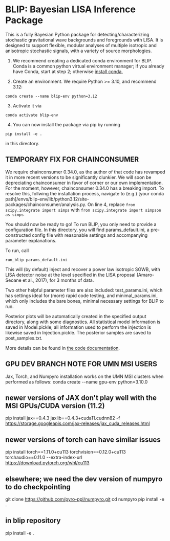 #  BLIP: Bayesian LISA Inference Package

This is a fully Bayesian Python package for detecting/characterizing stochastic gravitational wave backgrounds and foregrounds with LISA. It is designed to support flexible, modular analyses of multiple isotropic and anisotropic stochastic signals, with a variety of source morphologies.


1) We recommend creating a dedicated conda environment for BLIP. Conda is a common python virtual environment manager; if you already have Conda, start at step 2; otherwise [install conda.](https://docs.conda.io/projects/conda/en/latest/user-guide/install/)

2) Create an environment. We require Python >= 3.10, and recommend 3.12:

`conda create --name blip-env python=3.12`


3) Activate it via

`conda activate blip-env`

4) You can now install the package via pip by running

`pip install -e .`

in this directory.

## TEMPORARY FIX FOR CHAINCONSUMER
We require chainconsumer 0.34.0, as the author of that code has revamped it in more recent versions to be significantly clunkier. We will soon be depreciating chainconsumer in favor of corner or our own implementation. For the moment, however, chainconsumer 0.34.0 has a breaking import. To resolve this, follwing the installation process, navigate to (e.g.) [your conda path]/envs/blip-env/lib/python3.12/site-packages/chainconsumer/analysis.py. On line 4, replace
`from scipy.integrate import simps`
with
`from scipy.integrate import simpson as simps`

You should now be ready to go! To run BLIP, you only need to provide a configuration file. In this directory, you will find params_default.ini, a pre-constructed config file with reasonable settings and accompanying parameter explanations.

To run, call

`run_blip params_default.ini`

This will (by default) inject and recover a power law isotropic SGWB, with LISA detector noise at the level specified in the LISA proposal (Amaro-Seoane et al., 2017), for 3 months of data.

Two other helpful parameter files are also included: test_params.ini, which has settings ideal for (more) rapid code testing, and minimal_params.ini, which only includes the bare bones, minimal necessary settings for BLIP to run.

Posterior plots will be automatically created in the specified output directory, along with some diagnostics. All statistical model information is saved in Model.pickle; all information used to perform the injection is likewise saved in Injection.pickle. The posterior samples are saved to post_samples.txt.

More details can be found in [the code documentation](https://blip.readthedocs.io/en/latest/).


## GPU DEV BRANCH NOTE FOR UMN MSI USERS
Jax, Torch, and Numpyro installation works on the UMN MSI clusters when performed as follows:
conda create --name gpu-env python=3.10.0
## newer versions of JAX don't play well with the MSI GPUs/CUDA version (11.2)
pip install jax==0.4.3 jaxlib==0.4.3+cuda11.cudnn82 -f https://storage.googleapis.com/jax-releases/jax_cuda_releases.html
## newer versions of torch can have similar issues
pip install torch==1.11.0+cu113 torchvision==0.12.0+cu113 torchaudio==0.11.0 --extra-index-url https://download.pytorch.org/whl/cu113
## elsewhere; we need the dev version of numpyro to do checkpointing
git clone https://github.com/pyro-ppl/numpyro.git 
cd numpyro
pip install -e .
## in blip repository
pip install -e .